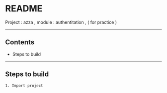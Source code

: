 README
===========================
Project : azza , module : authentitation , ( for practice )
* * *
## Contents
* Steps to build
* * *
## Steps to build
```
1. Import project
```
